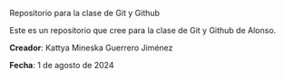 Repositorio para la clase de Git y Github

Este es un repositorio que cree para la clase de Git y Github de Alonso.

**Creador**: Kattya Mineska Guerrero Jiménez

**Fecha**: 1 de agosto de 2024
